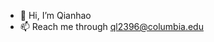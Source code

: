 - 👋 Hi, I’m Qianhao
- 📫 Reach me through ql2396@columbia.edu

<!---
ql2396/ql2396 is a ✨ special ✨ repository because its `README.md` (this file) appears on your GitHub profile.
You can click the Preview link to take a look at your changes.
--->
